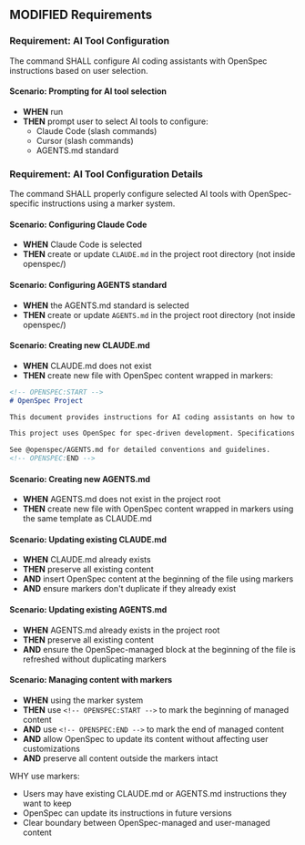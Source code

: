 ## MODIFIED Requirements
### Requirement: AI Tool Configuration
The command SHALL configure AI coding assistants with OpenSpec instructions based on user selection.

#### Scenario: Prompting for AI tool selection

- **WHEN** run
- **THEN** prompt user to select AI tools to configure:
  - Claude Code (slash commands)
  - Cursor (slash commands)
  - AGENTS.md standard

### Requirement: AI Tool Configuration Details
The command SHALL properly configure selected AI tools with OpenSpec-specific instructions using a marker system.

#### Scenario: Configuring Claude Code

- **WHEN** Claude Code is selected
- **THEN** create or update `CLAUDE.md` in the project root directory (not inside openspec/)

#### Scenario: Configuring AGENTS standard

- **WHEN** the AGENTS.md standard is selected
- **THEN** create or update `AGENTS.md` in the project root directory (not inside openspec/)

#### Scenario: Creating new CLAUDE.md

- **WHEN** CLAUDE.md does not exist
- **THEN** create new file with OpenSpec content wrapped in markers:
```markdown
<!-- OPENSPEC:START -->
# OpenSpec Project

This document provides instructions for AI coding assistants on how to use OpenSpec conventions for spec-driven development. Follow these rules precisely when working on OpenSpec-enabled projects.

This project uses OpenSpec for spec-driven development. Specifications are the source of truth.

See @openspec/AGENTS.md for detailed conventions and guidelines.
<!-- OPENSPEC:END -->
```

#### Scenario: Creating new AGENTS.md

- **WHEN** AGENTS.md does not exist in the project root
- **THEN** create new file with OpenSpec content wrapped in markers using the same template as CLAUDE.md

#### Scenario: Updating existing CLAUDE.md

- **WHEN** CLAUDE.md already exists
- **THEN** preserve all existing content
- **AND** insert OpenSpec content at the beginning of the file using markers
- **AND** ensure markers don't duplicate if they already exist

#### Scenario: Updating existing AGENTS.md

- **WHEN** AGENTS.md already exists in the project root
- **THEN** preserve all existing content
- **AND** ensure the OpenSpec-managed block at the beginning of the file is refreshed without duplicating markers

#### Scenario: Managing content with markers

- **WHEN** using the marker system
- **THEN** use `<!-- OPENSPEC:START -->` to mark the beginning of managed content
- **AND** use `<!-- OPENSPEC:END -->` to mark the end of managed content
- **AND** allow OpenSpec to update its content without affecting user customizations
- **AND** preserve all content outside the markers intact

WHY use markers:
- Users may have existing CLAUDE.md or AGENTS.md instructions they want to keep
- OpenSpec can update its instructions in future versions
- Clear boundary between OpenSpec-managed and user-managed content
